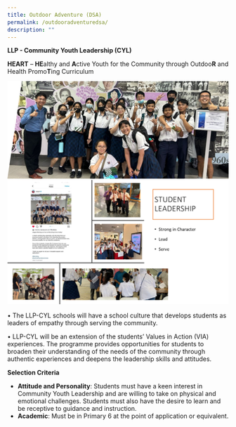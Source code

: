 ```yaml
---
title: Outdoor Adventure (DSA)
permalink: /outdooradventuredsa/
description: ""
---
```

**LLP - Community Youth Leadership (CYL)**

**HEART** – **HE**althy and **A**ctive Youth for the Community through Outdoo**R** and Health Promo**T**ing Curriculum

![](/images/cylll1.jpg)
![](/images/llppp1.png)

• The LLP-CYL schools will have a school culture that develops students as leaders of empathy through serving the community.

• LLP-CYL will be an extension of the students’ Values in Action (VIA) experiences. The programme provides opportunities for students to broaden their understanding of the needs of the community through authentic experiences and deepens the leadership skills and attitudes.

**Selection Criteria**

*   **Attitude and Personality**: Students must have a keen interest in Community Youth Leadership and are willing to take on physical and emotional challenges. Students must also have the desire to learn and be receptive to guidance and instruction.
*   **Academic**: Must be in Primary 6 at the point of application or equivalent.